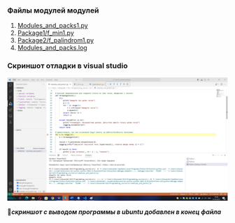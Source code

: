 ### Файлы модулей модулей ###
1. [Modules_and_packs1.py](modules_and_packs1.py)
2. [Package1/f_min1.py](./Testingpacks/Package1/f_min1.py)
3. [Package2/f_palindrom1.py](./Testingpacks/Package2/f_palindrom1.py)
4. [Modules_and_packs.log](Modules_and_packs.log)

### Cкриншот отладки в visual studio ###
![](/Images/modules_and_packs_debugging.jpg)

:red_circle:***скриншот с выводом программы в ubuntu добавлен в конец файла***
